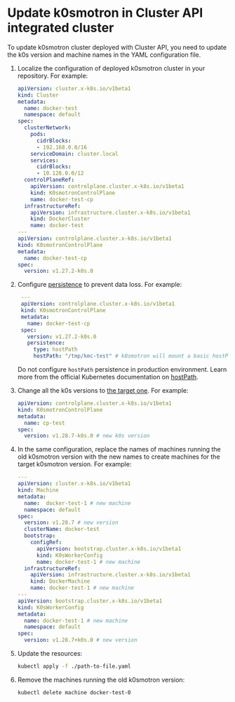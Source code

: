 # Update k0smotron in Cluster API integrated cluster

To update k0smotron cluster deployed with Cluster API, you need to update
the k0s version and machine names in the YAML configuration file.

1. Localize the configuration of deployed k0smotron cluster in your repository. For example:

    ```yaml 
    apiVersion: cluster.x-k8s.io/v1beta1
    kind: Cluster
    metadata:
      name: docker-test
      namespace: default
    spec:
      clusterNetwork:
        pods:
          cidrBlocks:
          - 192.168.0.0/16
        serviceDomain: cluster.local
        services:
          cidrBlocks:
          - 10.128.0.0/12
      controlPlaneRef:
        apiVersion: controlplane.cluster.x-k8s.io/v1beta1
        kind: K0smotronControlPlane
        name: docker-test-cp
      infrastructureRef:
        apiVersion: infrastructure.cluster.x-k8s.io/v1beta1
        kind: DockerCluster
        name: docker-test
    ---
    apiVersion: controlplane.cluster.x-k8s.io/v1beta1
    kind: K0smotronControlPlane
    metadata:
      name: docker-test-cp
    spec:
      version: v1.27.2-k0s.0
    ```
2. Configure [persistence](https://docs.k0smotron.io/stable/resource-reference/#clusterspecpersistence)
to prevent data loss. For example:

   ```yaml
    ---
    apiVersion: controlplane.cluster.x-k8s.io/v1beta1
    kind: K0smotronControlPlane
    metadata:
      name: docker-test-cp
    spec:
      version: v1.27.2-k0s.0
      persistence:
        type: hostPath
        hostPath: "/tmp/kmc-test" # k0smotron will mount a basic hostPath volume to avoid data loss.
   ```

   Do not configure `hostPath` persistence in production environment. 
   Learn more from the official Kubernetes documentation on [hostPath](https://kubernetes.io/docs/concepts/storage/volumes/#hostpath).

3. Change all the k0s versions to [the target one](https://docs.k0sproject.io/v1.29.2+k0s.0/releases/#k0s-release-and-support-model). For example:

   ```yaml
   apiVersion: controlplane.cluster.x-k8s.io/v1beta1
   kind: K0smotronControlPlane
   metadata:
     name: cp-test
   spec:
     version: v1.28.7-k0s.0 # new k0s version
   ```

4. In the same configuration, replace the names of machines running the old k0smotron version
with the new names to create machines for the target k0smotron version. For example:

   ```yaml
   ---
   apiVersion: cluster.x-k8s.io/v1beta1
   kind: Machine
   metadata:
     name:  docker-test-1 # new machine
     namespace: default
   spec:
     version: v1.28.7 # new version
     clusterName: docker-test
     bootstrap:
       configRef:
         apiVersion: bootstrap.cluster.x-k8s.io/v1beta1
         kind: K0sWorkerConfig
         name: docker-test-1 # new machine
     infrastructureRef:
       apiVersion: infrastructure.cluster.x-k8s.io/v1beta1
       kind: DockerMachine
       name: docker-test-1 # new machine
   ---
   apiVersion: bootstrap.cluster.x-k8s.io/v1beta1
   kind: K0sWorkerConfig
   metadata:
     name: docker-test-1 # new machine
     namespace: default
   spec:
     version: v1.28.7+k0s.0 # new version
   ```
 
5. Update the resources:

   ```bash
   kubectl apply -f ./path-to-file.yaml
   ```

   
6. Remove the machines running the old k0smotron version:

   ```bash
   kubectl delete machine docker-test-0
   ```